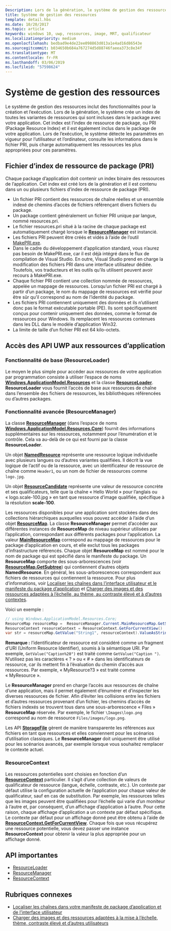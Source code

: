 ```yaml
---
Description: Lors de la génération, le système de gestion des ressources crée un index de toutes les variantes de ressources qui sont incluses dans le package avec votre application. Lors de l’exécution, le système détecte les paramètres en vigueur pour l’utilisateur et l’ordinateur et charge les ressources les plus appropriées pour ces paramètres.
title: Système de gestion des ressources
template: detail.hbs
ms.date: 10/20/2017
ms.topic: article
keywords: windows 10, uwp, ressources, image, MRT, qualificateur
ms.localizationpriority: medium
ms.openlocfilehash: bedbad9e4de22ee098863d013a1e4ad16d86543e
ms.sourcegitcommit: b034650b684a767274d5d88746faeea373c8e34f
ms.translationtype: MT
ms.contentlocale: fr-FR
ms.lasthandoff: 03/06/2019
ms.locfileid: "57598624"
---
```

# <a name="resource-management-system"></a>Système de gestion des ressources
Le système de gestion des ressources inclut des fonctionnalités pour la création et l’exécution. Lors de la génération, le système crée un index de toutes les variantes de ressources qui sont incluses dans le package avec votre application. Cet index est l’index de ressource de package, ou PRI (Package Resource Index) et il est également inclus dans le package de votre application. Lors de l’exécution, le système détecte les paramètres en vigueur pour l’utilisateur et l’ordinateur, consulte les informations dans le fichier PRI, puis charge automatiquement les ressources les plus appropriées pour ces paramètres.

## <a name="package-resource-index-pri-file"></a>Fichier d’index de ressource de package (PRI)
Chaque package d’application doit contenir un index binaire des ressources de l’application. Cet index est créé lors de la génération et il est contenu dans un ou plusieurs fichiers d’index de ressource de package (PRI).

- Un fichier PRI contient des ressources de chaîne réelles et un ensemble indexé de chemins d’accès de fichiers référençant divers fichiers du package.
- Un package contient généralement un fichier PRI unique par langue, nommé resources.pri.
- Le fichier resources.pri situé à la racine de chaque package est automatiquement chargé lorsque le [**ResourceManager**](/uwp/api/windows.applicationmodel.resources.core.resourcemanager?branch=live) est instancié.
- Les fichiers PRI peuvent être créés et vidés à l’aide de l’outil [MakePRI.exe](compile-resources-manually-with-makepri.md).
- Dans le cadre du développement d’application standard, vous n’aurez pas besoin de MakePRI.exe, car il est déjà intégré dans le flux de compilation de Visual Studio. En outre, Visual Studio prend en charge la modification des fichiers PRI dans une interface utilisateur dédiée. Toutefois, vos traducteurs et les outils qu’ils utilisent peuvent avoir recours à MakePRI.exe.
- Chaque fichier PRI contient une collection nommée de ressources, appelée un mappage de ressources. Lorsqu’un fichier PRI est chargé à partir d’un package, le nom du mappage de ressources est vérifié pour être sûr qu’il correspond au nom de l’identité du package.
- Les fichiers PRI contiennent uniquement des données et ils n’utilisent donc pas le format exécutable portable (PE). Ils sont spécifiquement conçus pour contenir uniquement des données, comme le format de ressources pour Windows. Ils remplacent les ressources contenues dans les DLL dans le modèle d’application Win32.
- La limite de taille d’un fichier PRI est 64 kilo-octets.

## <a name="uwp-api-access-to-app-resources"></a>Accès des API UWP aux ressources d’application

### <a name="basic-functionality-resourceloader"></a>Fonctionnalité de base (ResourceLoader)
Le moyen le plus simple pour accéder aux ressources de votre application par programmation consiste à utiliser l’espace de noms [**Windows.ApplicationModel.Resources**](/uwp/api/windows.applicationmodel.resources?branch=live) et la classe [**ResourceLoader**](/uwp/api/windows.applicationmodel.resources.resourceloader?branch=live). **ResourceLoader** vous fournit l’accès de base aux ressources de chaîne dans l’ensemble des fichiers de ressources, les bibliothèques référencées ou d’autres packages.

### <a name="advanced-functionality-resourcemanager"></a>Fonctionnalité avancée (ResourceManager)
La classe [**ResourceManager**](/uwp/api/windows.applicationmodel.resources.core.resourcemanager?branch=live) (dans l’espace de noms [**Windows.ApplicationModel.Resources.Core**](/uwp/api/windows.applicationmodel.resources.core?branch=live)) fournit des informations supplémentaires sur les ressources, notamment pour l’énumération et le contrôle. Cela va au-delà de ce qui est fourni par la classe **ResourceLoader**.

Un objet [**NamedResource**](/uwp/api/windows.applicationmodel.resources.core.namedresource?branch=live) représente une ressource logique individuelle avec plusieurs langues ou d’autres variantes qualifiées. Il décrit la vue logique de l’actif ou de la ressource, avec un identificateur de ressource de chaîne comme `Header1`, ou un nom de fichier de ressources comme `logo.jpg`.

Un objet [**ResourceCandidate**](/uwp/api/windows.applicationmodel.resources.core.resourcecandidate?branch=live) représente une valeur de ressource concrète et ses qualificateurs, telle que la chaîne « Hello World » pour l’anglais ou « logo.scale-100.jpg » en tant que ressource d’image qualifiée, spécifique à la résolution **scale-100**.

Les ressources disponibles pour une application sont stockées dans des collections hiérarchiques auxquelles vous pouvez accéder à l’aide d’un objet [**ResourceMap**](/uwp/api/windows.applicationmodel.resources.core.resourcemap?branch=live). La classe **ResourceManager** permet d’accéder aux différentes instances de **ResourceMap** de niveau supérieur utilisées par l’application, correspondant aux différents packages pour l’application. La valeur [**MainResourceMap**](/uwp/api/windows.applicationmodel.resources.core.resourcemanager.MainResourceMap) correspond au mappage de ressources pour le package d’application en cours, et elle exclut tous les packages d’infrastructure référencés. Chaque objet **ResourceMap** est nommé pour le nom de package qui est spécifié dans le manifeste du package. Un **ResourceMap** comporte des sous-arborescences (voir [**ResourceMap.GetSubtree**](/uwp/api/windows.applicationmodel.resources.core.resourcemap.getsubtree?branch=live)) qui contiennent d’autres objets **NamedResource**. En général, les sous-arborescences correspondent aux fichiers de ressources qui contiennent la ressource. Pour plus d’informations, voir [Localiser les chaînes dans l’interface utilisateur et le manifeste du package d’application](localize-strings-ui-manifest.md) et [Charger des images et des ressources adaptées à l’échelle, au thème, au contraste élevé et à d’autres contextes](images-tailored-for-scale-theme-contrast.md).

Voici un exemple :

```csharp
// using Windows.ApplicationModel.Resources.Core;
ResourceMap resourceMap =  ResourceManager.Current.MainResourceMap.GetSubtree("Resources");
ResourceContext resourceContext = ResourceContext.GetForCurrentView()
var str = resourceMap.GetValue("String1", resourceContext).ValueAsString;
```

**Remarque :** l’identificateur de ressource est considéré comme un fragment d’URI (Uniform Resource Identifier), soumis à la sémantique URI. Par exemple, `GetValue("Caption%20")` est traité comme `GetValue("Caption ")`. N’utilisez pas les caractères « ? » ou « # » dans les identificateurs de ressource, car ils mettent fin à l’évaluation du chemin d’accès aux ressources. Par exemple, « MyResource?3 » est traité comme « MyResource ».

Le **ResourceManager** prend en charge l’accès aux ressources de chaîne d’une application, mais il permet également d’énumérer et d’inspecter les diverses ressources de fichier. Afin d’éviter les collisions entre les fichiers et d’autres ressources provenant d’un fichier, les chemins d’accès de fichiers indexés se trouvent tous dans une sous-arborescence « Files » **ResourceMap** réservée. Par exemple, le fichier `\Images\logo.png` correspond au nom de ressource `Files/images/logo.png`.

Les API [**StorageFile**](/uwp/api/Windows.Storage.StorageFile?branch=live) gèrent de manière transparente les références aux fichiers en tant que ressources et elles conviennent pour les scénarios d’utilisation classiques. Le **ResourceManager** doit uniquement être utilisé pour les scénarios avancés, par exemple lorsque vous souhaitez remplacer le contexte actuel.

### <a name="resourcecontext"></a>ResourceContext
Les ressources potentielles sont choisies en fonction d’un [**ResourceContext**](/uwp/api/Windows.ApplicationModel.Resources.Core.ResourceContext?branch=live) particulier. Il s’agit d’une collection de valeurs de qualificateur de ressource (langue, échelle, contraste, etc.). Un contexte par défaut utilise la configuration actuelle de l’application pour chaque valeur de qualificateur, sauf en cas de substitution. Par exemple, les ressources telles que les images peuvent être qualifiées pour l’échelle qui varie d’un moniteur à l’autre et, par conséquent, d’un affichage d’application à l’autre. Pour cette raison, chaque affichage d’application a un contexte par défaut spécifique. Le contexte par défaut pour un affichage donné peut être obtenu à l’aide de [**ResourceContext.GetForCurrentView**](/uwp/api/windows.applicationmodel.resources.core.resourcecontext.GetForCurrentView). Chaque fois que vous récupérez une ressource potentielle, vous devez passer une instance **ResourceContext** pour obtenir la valeur la plus appropriée pour un affichage donné.

## <a name="important-apis"></a>API importantes
* [ResourceLoader](/uwp/api/windows.applicationmodel.resources.resourceloader?branch=live)
* [ResourceManager](/uwp/api/windows.applicationmodel.resources.core.resourcemanager?branch=live)
* [ResourceContext](/uwp/api/windows.applicationmodel.resources.core.resourcecontext?branch=live)

## <a name="related-topics"></a>Rubriques connexes
* [Localiser les chaînes dans votre manifeste de package d’application et de l’interface utilisateur](localize-strings-ui-manifest.md)
* [Charger des images et des ressources adaptées à la mise à l’échelle, thème, contraste élevé et d’autres utilisateurs](images-tailored-for-scale-theme-contrast.md)
